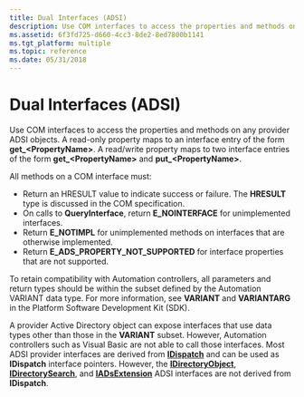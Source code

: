 ```yaml
---
title: Dual Interfaces (ADSI)
description: Use COM interfaces to access the properties and methods on any provider ADSI objects.
ms.assetid: 6f3fd725-d660-4cc3-8de2-8ed7800b1141
ms.tgt_platform: multiple
ms.topic: reference
ms.date: 05/31/2018
---
```


# Dual Interfaces (ADSI)

Use COM interfaces to access the properties and methods on any provider ADSI objects. A read-only property maps to an interface entry of the form **get\_&lt;PropertyName&gt;**. A read/write property maps to two interface entries of the form **get\_&lt;PropertyName&gt;** and **put\_&lt;PropertyName&gt;**.

All methods on a COM interface must:

-   Return an HRESULT value to indicate success or failure. The **HRESULT** type is discussed in the COM specification.
-   On calls to **QueryInterface**, return **E\_NOINTERFACE** for unimplemented interfaces.
-   Return **E\_NOTIMPL** for unimplemented methods on interfaces that are otherwise implemented.
-   Return **E\_ADS\_PROPERTY\_NOT\_SUPPORTED** for interface properties that are not supported.

To retain compatibility with Automation controllers, all parameters and return types should be within the subset defined by the Automation VARIANT data type. For more information, see **VARIANT** and **VARIANTARG** in the Platform Software Development Kit (SDK).

A provider Active Directory object can expose interfaces that use data types other than those in the **VARIANT** subset. However, Automation controllers such as Visual Basic are not able to call those interfaces. Most ADSI provider interfaces are derived from [**IDispatch**](/windows/win32/api/oaidl/nn-oaidl-idispatch) and can be used as **IDispatch** interface pointers. However, the [**IDirectoryObject**](/windows/desktop/api/Iads/nn-iads-idirectoryobject), [**IDirectorySearch**](/windows/desktop/api/Iads/nn-iads-idirectorysearch), and [**IADsExtension**](/windows/desktop/api/Iads/nn-iads-iadsextension) ADSI interfaces are not derived from **IDispatch**.

 

 
